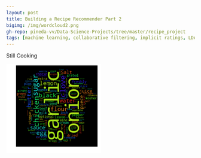 ```yaml
---
layout: post
title: Building a Recipe Recommender Part 2
bigimg: /img/wordcloud2.png
gh-repo: pineda-vv/Data-Science-Projects/tree/master/recipe_project
tags: [machine learning, collaborative filtering, implicit ratings, LDA, NMF]
---
```


Still Cooking

![](../img/wordcloud2.png)
